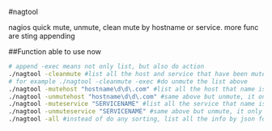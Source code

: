 #nagtool

nagios quick mute, unmute, clean mute by hostname or service.
more func are sting appending

##Function able to use now

```bash
# append -exec means not only list, but also do action
./nagtool -cleanmute #list all the host and service that have been muted but it is OK status
# for example ./nagtool -cleanmute -exec #do unmute the list above
./nagtool -mutehost "hostname\d\d\.com" #list all the host that name is hostname\d\d\.com , able to regex
./nagtool -unmutehost "hostname\d\d\.com" #same above but unmute, it only list the host is not having problem now.
./nagtool -muteservice "SERVICENAME" #list all the service that name is SERVICENAME, able to regex
./nagtool -unmuteservice "SERVICENAME" #same above but unmute, it only list the service is not having problem now.
./nagtool -all #instead of do any sorting, list all the info by json format, not able to do exec
```
